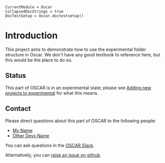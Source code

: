 ```@meta
CurrentModule = Oscar
CollapsedDocStrings = true
DocTestSetup = Oscar.doctestsetup()
```

# Introduction

This project aims to demonstrate how to use the experimental folder structure in Oscar.
We don't have any good textbook to reference here, but this would be the place to do so.

## Status

This part of OSCAR is in an experimental state; please see [Adding new projects to experimental](@ref) for what this means.

## Contact

Please direct questions about this part of OSCAR to the following people:
* [My Name](https://my-webpage.com/)
* [Other Devs Name](https://other-devs-webpage.com/)

You can ask questions in the [OSCAR Slack](https://www.oscar-system.org/community/#slack).

Alternatively, you can [raise an issue on github](https://www.oscar-system.org/community/#how-to-report-issues).
